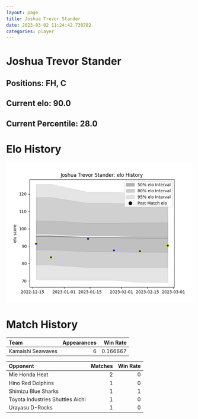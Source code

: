 ```yaml
---  
layout: page  
title: Joshua Trevor Stander  
date: 2023-03-02 11:24:42.730782  
categories: player  
---
```

# Joshua Trevor Stander

## Positions: FH, C

## Current elo: 90.0

## Current Percentile: 28.0

# Elo History


![elo history](history_JoshuaTrevorStander.png)
# Match History


| Team              |   Appearances |   Win Rate |
|:------------------|--------------:|-----------:|
| Kamaishi Seawaves |             6 |   0.166667 |

| Opponent                         |   Matches |   Win Rate |
|:---------------------------------|----------:|-----------:|
| Mie Honda Heat                   |         2 |          0 |
| Hino Red Dolphins                |         1 |          0 |
| Shimizu Blue Sharks              |         1 |          1 |
| Toyota Industries Shuttles Aichi |         1 |          0 |
| Urayasu D-Rocks                  |         1 |          0 |